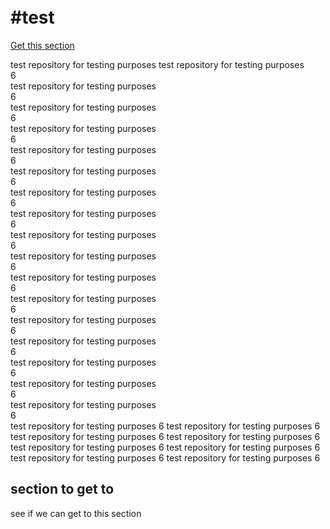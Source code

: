 <br/>#test
====
[Get this section](#section-get-it)

test repository for testing purposes
test repository for testing purposes<br/>
6<br/>
test repository for testing purposes<br/>
6<br/>
test repository for testing purposes<br/>
6<br/>
test repository for testing purposes<br/>
6<br/>
test repository for testing purposes<br/>
6<br/>
test repository for testing purposes<br/>
6<br/>
test repository for testing purposes<br/>
6<br/>
test repository for testing purposes<br/>
6<br/>
test repository for testing purposes<br/>
6<br/>
test repository for testing purposes<br/>
6<br/>
test repository for testing purposes<br/>
6<br/>
test repository for testing purposes<br/>
6<br/>
test repository for testing purposes<br/>
6<br/>
test repository for testing purposes<br/>
6<br/>
test repository for testing purposes<br/>
6<br/>
test repository for testing purposes<br/>
6<br/>
test repository for testing purposes<br/>
6<br/>
test repository for testing purposes
6
test repository for testing purposes
6
test repository for testing purposes
6
test repository for testing purposes
6
test repository for testing purposes
6
test repository for testing purposes
6
test repository for testing purposes
6
test repository for testing purposes
6



<a name="section-get-it"></a>
## section to get to

see if we can get to this section
